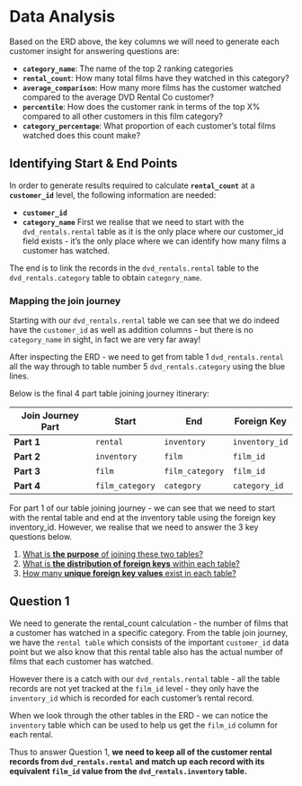 # Data Analysis

Based on the ERD above, the key columns we will need to generate each customer insight for answering questions are:
  * **```category_name```**: The name of the top 2 ranking categories
  * **```rental_count```**: How many total films have they watched in this category?
  * **```average_comparison```**: How many more films has the customer watched compared to the average DVD Rental Co customer?
  * **```percentile```**: How does the customer rank in terms of the top X% compared to all other customers in this film category?
  * **```category_percentage```**: What proportion of each customer’s total films watched does this count make?

## Identifying Start & End Points

In order to generate results required to calculate **```rental_count```** at a **```customer_id```** level, the following information are needed:
  * **```customer_id```**
  * **```category_name```**
First we realise that we need to start with the ```dvd_rentals.rental``` table as it is the only place where our customer_id field exists - it’s the only place where we can identify how many films a customer has watched.

The end is to  link the records in the ```dvd_rentals.rental``` table to the ```dvd_rentals.category``` table to obtain ```category_name```.

### Mapping the join journey
Starting with our ```dvd_rentals.rental``` table we can see that we do indeed have the ```customer_id``` as well as addition columns - but there is no ```category_name``` in sight, in fact we are very far away!

After inspecting the ERD - we need to get from table 1 ```dvd_rentals.rental``` all the way through to table number 5 ```dvd_rentals.category``` using the blue lines. 

Below is the final 4 part table joining journey itinerary:

|Join Journey Part|Start              |End                |Foreign Key       |
|-----------------|-------------------|-------------------|------------------|
|**Part 1**       |```rental```       |```inventory```    |```inventory_id```|
|**Part 2**       |```inventory```    |```film```         |```film_id```     |
|**Part 3**       |```film```         |```film_category```|```film_id```     |
|**Part 4**       |```film_category```|```category```     |```category_id``` |

For part 1 of our table joining journey - we can see that we need to start with the rental table and end at the inventory table using the foreign key inventory_id. However, we realise that we need to answer the 3 key questions below. 

1. [What is **the purpose** of joining these two tables?](#question-1)
2. [What is **the distribution of foreign keys** within each table?](#question-2)
3. [How many **unique foreign key values** exist in each table?](#question-3)

## Question 1
We need to generate the rental_count calculation - the number of films that a customer has watched in a specific category.
From the table join journey, we have the ```rental table``` which consists of the important ```customer_id``` data point but we also know that this rental table also has the actual number of films that each customer has watched.

However there is a catch with our ```dvd_rentals.rental``` table - all the table records are not yet tracked at the ```film_id``` level - they only have the ```inventory_id``` which is recorded for each customer’s rental record.

When we look through the other tables in the ERD - we can notice the ```inventory``` table which can be used to help us get the ```film_id``` column for each rental.

Thus to answer Question 1, **we need to keep all of the customer rental records from ```dvd_rentals.rental``` and match up each record with its equivalent ```film_id``` value from the ```dvd_rentals.inventory``` table.** 

